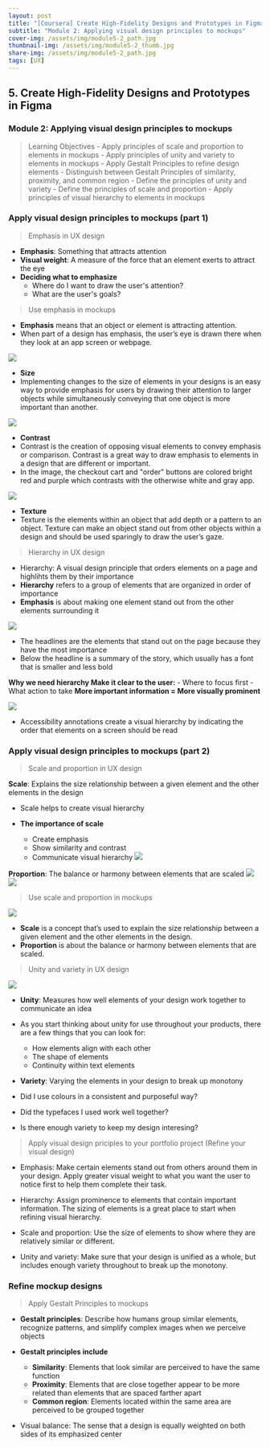```yaml
---
layout: post
title: "[Coursera] Create High-Fidelity Designs and Prototypes in Figma 5-2"
subtitle: "Module 2: Applying visual design principles to mockups"
cover-img: /assets/img/module5-2_path.jpg
thumbnail-img: /assets/img/module5-2_thumb.jpg
share-img: /assets/img/module5-2_path.jpg
tags: [UX]
--- 
```


## 5. Create High-Fidelity Designs and Prototypes in Figma
### Module 2: Applying visual design principles to mockups

> Learning Objectives
	- Apply principles of scale and proportion to elements in mockups
	- Apply principles of unity and variety to elements in mockups
	- Apply Gestalt Principles to refine design elements
	- Distinguish between Gestalt Principles of similarity, proximity, and common region
	- Define the principles of unity and variety
	- Define the principles of scale and proportion
	- Apply principles of visual hierarchy to elements in mockups

### Apply visual design principles to mockups (part 1)

> Emphasis in UX design

- **Emphasis**: Something that attracts attention
- **Visual weight**: A measure of the force that an element exerts to attract the eye
- **Deciding what to emphasize**
	- Where do I want to draw the user's attention?
    - What are the user's goals?

> Use emphasis in mockups

- **Emphasis** means that an object or element is attracting attention. 
- When part of a design has emphasis, the user’s eye is drawn there when they look at an app screen or webpage.

![](https://velog.velcdn.com/images/erica990604/post/4f553e92-4ffb-40e2-bdcb-dd956e0736c8/image.png)
- **Size**
- Implementing changes to the size of elements in your designs is an easy way to provide emphasis for users by drawing their attention to larger objects while simultaneously conveying that one object is more important than another. 

![](https://velog.velcdn.com/images/erica990604/post/5a2ba5ff-2f44-4eb0-ac86-73cc2d5b9220/image.png)
- **Contrast**
- Contrast is the creation of opposing visual elements to convey emphasis or comparison. Contrast is a great way to draw emphasis to elements in a design that are different or important. 
- In the image, the checkout cart and "order" buttons are colored bright red and purple which contrasts with the otherwise white and gray app. 

![](https://velog.velcdn.com/images/erica990604/post/7ceb800f-9024-4d2b-8bae-e98c299fa782/image.png)
- **Texture**
- Texture is the elements within an object that add depth or a pattern to an object. Texture can make an object stand out from other objects within a design and should be used sparingly to draw the user’s gaze.

> Hierarchy in UX design

- Hierarchy: A visual design principle that orders elements on a page and highlihts them by their importance
- **Hierarchy** refers to a group of elements that are organized in order of importance
- **Emphasis** is about making one element stand out from the other elements surrounding it 

![](https://velog.velcdn.com/images/erica990604/post/457c405a-99af-4944-a4c5-770dbed2b31b/image.png)
- The headlines are the elements that stand out on the page because they have the most importance
- Below the headline is a summary of the story, which usually has a font that is smaller and less bold

**Why we need hierarchy Make it clear to the user:**
	- Where to focus first
    - What action to take
**More important information = More visually prominent**

![](https://velog.velcdn.com/images/erica990604/post/ee9f8580-0739-4be1-b32e-f05e996aeacf/image.png)
- Accessibility annotations create a visual hierarchy by indicating the order that elements on a screen should be read

### Apply visual design principles to mockups (part 2)

> Scale and proportion in UX design

**Scale**: Explains the size relationship between a given element and the other elements in the design
- Scale helps to create visual hierarchy

- **The importance of scale**
	- Create emphasis
    - Show similarity and contrast
    - Communicate visual hierarchy
![](https://velog.velcdn.com/images/erica990604/post/49a368ef-67b7-4541-a629-26c936d57025/image.png)

**Proportion**: The balance or harmony between elements that are scaled
![](https://velog.velcdn.com/images/erica990604/post/111cbfef-46be-40e6-835a-877d1b62b1df/image.png)
![](https://velog.velcdn.com/images/erica990604/post/6c837178-09c0-4bc7-8eaa-6e7017668533/image.png)

> Use scale and proportion in mockups

![](https://velog.velcdn.com/images/erica990604/post/0f28a95d-326a-4c42-a998-a4c98cdc2c2f/image.png)

- **Scale** is a concept that’s used to explain the size relationship between a given element and the other elements in the design. 
- **Proportion** is about the balance or harmony between elements that are scaled. 

> Unity and variety in UX design

![](https://velog.velcdn.com/images/erica990604/post/559ea9ad-5b0e-4e81-a5aa-a85a2e991835/image.png)

- **Unity**: Measures how well elements of your design work together to communicate an idea
- As you start thinking about unity for use throughout your products, there are a few things that you can look for:
	- How elements align with each other
	- The shape of elements 
	- Continuity within text elements
- **Variety**: Varying the elements in your design to break up monotony

- Did I use colours in a consistent and purposeful way?
- Did the typefaces I used work well together?
- Is there enough variety to keep my design interesing?

> Apply visual design priciples to your portfolio project (Refine your visual design)

- Emphasis: Make certain elements stand out from others around them in your design. Apply greater visual weight to what you want the user to notice first to help them complete their task.

- Hierarchy: Assign prominence to elements that contain important information. The sizing of elements is a great place to start when refining visual hierarchy.

- Scale and proportion: Use the size of elements to show where they are relatively similar or different.

- Unity and variety: Make sure that your design is unified as a whole, but includes enough variety throughout to break up the monotony.

### Refine mockup designs

> Apply Gestalt Principles to mockups

- **Gestalt principles**: Describe how humans group similar elements, recognize patterns, and simplify complex images when we perceive objects
- **Gestalt principles include**
	- **Similarity**: Elements that look similar are perceived to have the same function
    - **Proximity**: Elements that are close together appear to be more related than elements that are spaced farther apart
    - **Common region**: Elements located within the same area are perceived to be grouped together
    
- Visual balance: The sense that a design is equally weighted on both sides of its emphasized center
